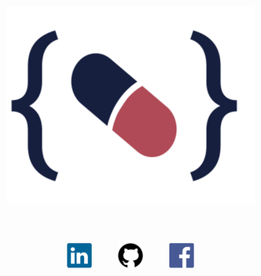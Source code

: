 <p align="center">
<a href="https://grzegorz-jodlowski.github.io/"><img src="public/Logo.svg" style='height: 400px;' title="logo" alt="logo of owner's portfolio."></a>
</p>

<br>
<br>
<br>

<p align="center">
<a href="https://www.linkedin.com/in/grzegorz-jod%C5%82owski/"><img src="public/linkedin.svg" style='height: 50px; margin-right: 50px;' title="logo" alt="logo of owner's portfolio."></a>
<a href="https://grzegorz-jodlowski.github.io/"><img src="public/github.svg" style='height: 50px; margin-right: 50px;' title="logo" alt="logo of owner's portfolio."></a>
<a href="https://www.facebook.com/jodlowski.grzegorz"><img src="public/facebook.svg" style='height: 50px;' title="logo" alt="logo of owner's portfolio."></a>
</p>
